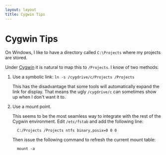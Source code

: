 ```yaml
---
layout: layout
title: Cygwin Tips
---
```


# Cygwin Tips

On Windows, I like to have a directory called `C:\Projects`
where my projects are stored.

Under [Cygwin](http://www.cygwin.com/) it is natural to map
this to `/Projects`. I know of two methods:

1. Use a symbolic link: `ln -s /cygdrive/c/Projects /Projects`

   This has the disadvantage that some tools will automatically
   expand the link for display. That means the ugly `/cygdrive/c`
   can sometimes show up when I don't want it to.

2. Use a mount point.

   This seems to be the most seamless way to integrate with
   the rest of the Cygwin environment. Edit `/etc/fstab` and
   add the following line:

         C:/Projects /Projects ntfs binary,posix=0 0 0

   Then issue the following command to refresh the current
   mount table:

         mount -a
